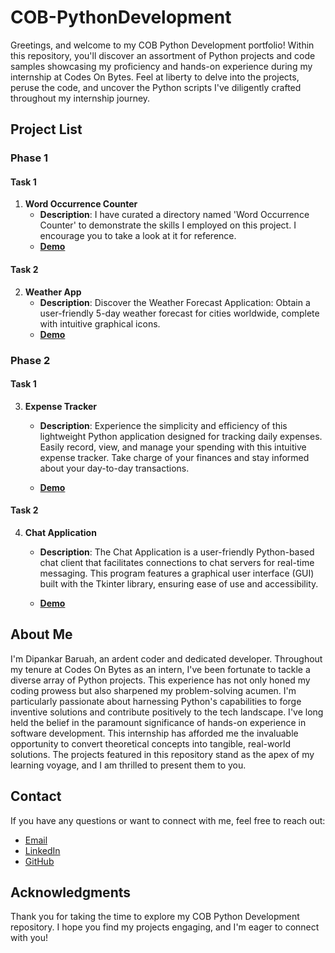 # COB-PythonDevelopment

Greetings, and welcome to my COB Python Development portfolio! Within this repository, you'll discover an assortment of Python projects and code samples showcasing my proficiency and hands-on experience during my internship at Codes On Bytes. Feel at liberty to delve into the projects, peruse the code, and uncover the Python scripts I've diligently crafted throughout my internship journey.

## Project List

### Phase 1

#### Task 1
1. **Word Occurrence Counter**
   - **Description**: I have curated a directory named 'Word Occurrence Counter' to demonstrate the skills I employed on this project. I encourage you to take a look at it for reference.
   - [**Demo**](https://github.com/dipankar20-02/COB-PythonDevelopment/assets/131452694/9bd4c2a7-6c5c-48be-a85d-417bb5456a48)
#### Task 2
2. **Weather App**
   - **Description**: Discover the Weather Forecast Application: Obtain a user-friendly 5-day weather forecast for cities worldwide, complete with intuitive graphical icons.
   - [**Demo**](https://github.com/dipankar20-02/COB-PythonDevelopment/assets/131452694/73ed3a71-efed-4bb5-8604-e2a3fe507a69)

### Phase 2

#### Task 1
3. **Expense Tracker**
   - **Description**: Experience the simplicity and efficiency of this lightweight Python application designed for tracking daily expenses. Easily record, view, and manage your spending with this intuitive expense tracker. Take charge of your finances and stay informed about your day-to-day transactions.

   - [**Demo**](https://github.com/dipankar20-02/COB-PythonDevelopment/tree/1492bb70de60a7b9441a27f09b6b078061816aa8/Task%201%20-EXPENSE%20TRACKER)
#### Task 2
4. **Chat Application**
   - **Description**: The Chat Application is a user-friendly Python-based chat client that facilitates connections to chat servers for real-time messaging. This program features a graphical user interface (GUI) built with the Tkinter library, ensuring ease of use and accessibility.
     
   - [**Demo**](https://github.com/dipankar20-02/COB-PythonDevelopment/tree/1492bb70de60a7b9441a27f09b6b078061816aa8/Task%202-%20Chat%20App)

## About Me

I'm Dipankar Baruah, an ardent coder and dedicated developer. Throughout my tenure at Codes On Bytes as an intern, I've been fortunate to tackle a diverse array of Python projects. This experience has not only honed my coding prowess but also sharpened my problem-solving acumen. I'm particularly passionate about harnessing Python's capabilities to forge inventive solutions and contribute positively to the tech landscape.
I've long held the belief in the paramount significance of hands-on experience in software development. This internship has afforded me the invaluable opportunity to convert theoretical concepts into tangible, real-world solutions. The projects featured in this repository stand as the apex of my learning voyage, and I am thrilled to present them to you.

## Contact

If you have any questions or want to connect with me, feel free to reach out:

- [Email](dipankarbaruahpvt161@gmail.com)
- [LinkedIn](https://www.linkedin.com/in/dipankar-baruah-22b103262?lipi=urn%3Ali%3Apage%3Ad_flagship3_profile_view_base_contact_details%3BfJAphvDxS%2BattyfWrtuioQ%3D%3D)
- [GitHub](https://github.com/dipankar20-02)


## Acknowledgments

Thank you for taking the time to explore my COB Python Development repository. I hope you find my projects engaging, and I'm eager to connect with you!
